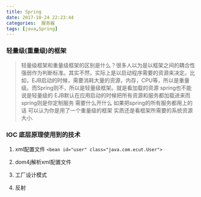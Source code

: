 ```yaml
---
title: Spring
date: 2017-10-24 22:23:44
categories:  服务器
tags: [java,Spring]
---
```

### 轻量级(重量级)的框架 
> 轻量级框架和重量级框架的区别是什么？很多人以为是以框架之间的耦合性强弱作为判断标准。其实不然，实际上是以启动程序需要的资源来决定。比如，EJB启动的时候，需要消耗大量的资源，内存，CPU等，所以是重量级。而Spring则不，所以是轻量级框架。就是看加载的资源 spring也不能说是轻量级的 EJB默认在应用启动的时候把所有资源和服务都加载进来而spring则是你定制服务 需要什么开什么 如果把spring的所有服务都用上的话 可以认为你是用了一个重量级的框架 实质还是看框架所需要的系统资源大小.

### IOC 底层原理使用到的技术
1. xml配置文件
    `<bean id="user" class="java.com.ecut.User">`
    
2. dom4j解析xml配置文件

3. 工厂设计模式

4. 反射
